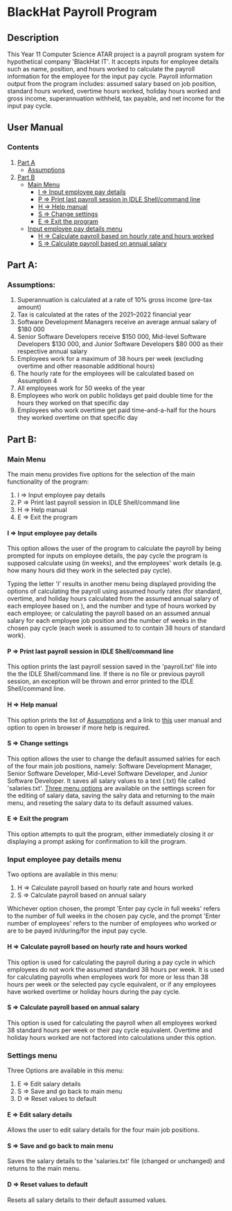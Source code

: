# BlackHat Payroll Program
## Description
This Year 11 Computer Science ATAR project is a payroll program system for hypothetical company 'BlackHat IT'. It accepts inputs for employee details such as name, position, and hours worked to calculate the payroll information for the employee for the input pay cycle. Payroll information output from the program includes: assumed salary based on job position, standard hours worked, overtime hours worked, holiday hours worked and gross income, superannuation withheld, tax payable, and net income for the input pay cycle.

## User Manual
### Contents
1. [Part A](#part-a)
   + [Assumptions](#assumptions)
2. [Part B](#part-b)
   + [Main Menu](#main-menu)
     + [I => Input employee pay details](#i--input-employee-pay-details)
     + [P => Print last payroll session in IDLE Shell/command line](#p--print-last-payroll-session-in-idle-shellcommand-line)
     + [H => Help manual](#h--help-manual)
     + [S => Change settings](#s--change-settings)
     + [E => Exit the program ](#e--exit-the-program)
   + [Input employee pay details menu](#input-employee-pay-details-menu)
     + [H => Calculate payroll based on hourly rate and hours worked](#h--calculate-payroll-based-on-hourly-rate-and-hours-worked)
     + [S => Calculate payroll based on annual salary](#s--calculate-payroll-based-on-annual-salary)

## Part A:
### Assumptions:
1. Superannuation is calculated at a rate of 10% gross income (pre-tax amount)
2. Tax is calculated at the rates of the 2021–2022 financial year
3. Software Development Managers receive an average annual salary of $180 000
4. Senior Software Developers receive $150 000, Mid-level Software Developers $130 000, and Junior Software Developers $80 000 as their respective annual salary
5. Employees work for a maximum of 38 hours per week (excluding overtime and other reasonable additional hours)
6. The hourly rate for the employees will be calculated based on Assumption 4
7. All employees work for 50 weeks of the year
8. Employees who work on public holidays get paid double time for the hours they worked on that specific day
9. Employees who work overtime get paid time-and-a-half for the hours they worked overtime on that specific day


## Part B:
### Main Menu
The main menu provides five options for the selection of the main functionality of the program:
1. I => Input employee pay details
2. P => Print last payroll session in IDLE Shell/command line
3. H => Help manual
4. E => Exit the program  

#### I => Input employee pay details
This option allows the user of the program to calculate the payroll by being prompted for inputs on employee details, the pay cycle the program is supposed calculate using (in weeks), and the employees' work details (e.g. how many hours did they work in the selected pay cycle).

Typing the letter 'I' results in another menu being displayed providing the options of calculating the payroll using assumed hourly rates (for standard, overtime, and holiday hours calculated from the assumed annual salary of each employee based on ), and the number and type of hours worked by each employee; or calculating the payroll based on an assumed annual salary for each employee job position and the number of weeks in the chosen pay cycle (each week is assumed to to contain 38 hours of standard work).  

#### P => Print last payroll session in IDLE Shell/command line
This option prints the last payroll session saved in the 'payroll.txt' file into the the IDLE Shell/command line. If there is no file or previous payroll session, an exception will be thrown and error printed to the IDLE Shell/command line.  

#### H => Help manual
This option prints the list of [Assumptions](#assumptions) and a link to [this](https://github.com/Kridtity/BlackHatPayroll/blob/main/README.md) user manual and option to open in browser if more help is required.

#### S => Change settings
This option allows the user to change the default assumed salries for each of the four main job positions, namely: Software Development Manager, Senior Software Developer, Mid-Level Software Developer, and Junior Software Developer. It saves all salary values to a text (.txt) file called 'salaries.txt'. [Three menu options](#settings-menu) are available on the settings screen for the editing of salary data, saving the salry data and returning to the main menu, and reseting the salary data to its default assumed values.

#### E => Exit the program 
This option attempts to quit the program, either immediately closing it or displaying a prompt asking for confirmation to kill the program.  
  

### Input employee pay details menu
Two options are available in this menu:
1. H => Calculate payroll based on hourly rate and hours worked
2. S => Calculate payroll based on annual salary  

Whichever option chosen, the prompt 'Enter pay cycle in full weeks' refers to the number of full weeks in the chosen pay cycle, and the prompt 'Enter number of employees' refers to the number of employees who worked or are to be payed in/during/for the input pay cycle.  

#### H => Calculate payroll based on hourly rate and hours worked
This option is used for calculating the payroll during a pay cycle in which employees do not work the assumed standard 38 hours per week. It is used for calculating payrolls when employees work for more or less than 38 hours per week or the selected pay cycle equivalent, or if any employees have worked overtime or holiday hours during the pay cycle. 

#### S => Calculate payroll based on annual salary
This option is used for calculating the payroll when all employees worked 38 standard hours per week or their pay cycle equivalent. Overtime and holiday hours worked are not factored into calculations under this option.


### Settings menu
Three Options are available in this menu:
1. E => Edit salary details
2. S => Save and go back to main menu
3. D => Reset values to default

#### E => Edit salary details
Allows the user to edit salary details for the four main job positions.

#### S => Save and go back to main menu
Saves the salary details to the 'salaries.txt' file (changed or unchanged) and returns to the main menu.

#### D => Reset values to default
Resets all salary details to their default assumed values.
